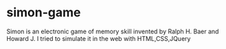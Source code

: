 # simon-game
Simon is an electronic game of memory skill invented by Ralph H. Baer and Howard J.
I tried to simulate it in the web with HTML,CSS,JQuery 
